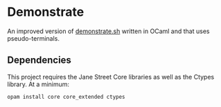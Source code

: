 Demonstrate
===========

An improved version of [demonstrate.sh] written in OCaml and that uses
pseudo-terminals.

[demonstrate.sh]: https://www.github.com/RadicalZephyr/demonstrate.sh

Dependencies
------------

This project requires the Jane Street Core libraries as well as the
Ctypes library. At a minimum:

    opam install core core_extended ctypes
